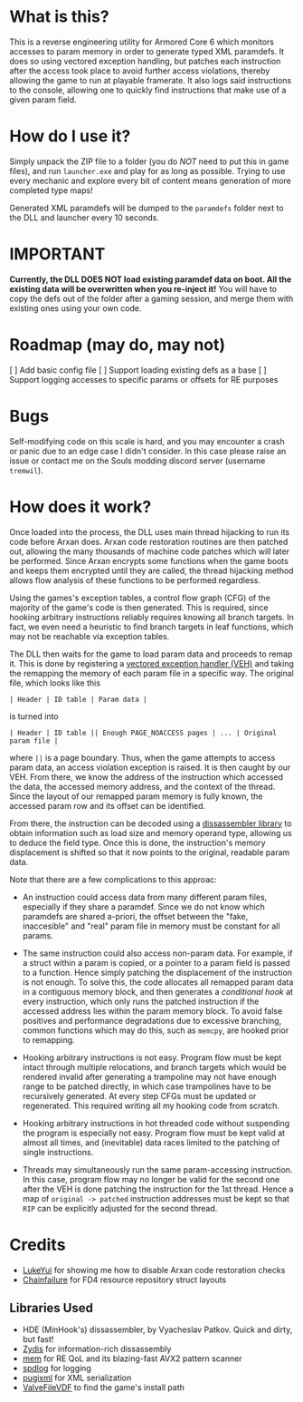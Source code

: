 # What is this?
This is a reverse engineering utility for Armored Core 6 which monitors accesses to param
memory in order to generate typed XML paramdefs. It does so using vectored exception
handling, but patches each instruction after the access took place to avoid further
access violations, thereby allowing the game to run at playable framerate. It also 
logs said instructions to the console, allowing one to quickly find instructions 
that make use of a given param field. 

# How do I use it?
Simply unpack the ZIP file to a folder (you do *NOT* need to put this in game files), 
and run `launcher.exe` and play for as long as possible. Trying to use every mechanic 
and explore every bit of content means generation of more completed type maps!

Generated XML paramdefs will be dumped to the `paramdefs` folder next to the DLL and launcher
every 10 seconds.

# IMPORTANT
**Currently, the DLL DOES NOT load existing paramdef data on boot. All the existing data
will be overwritten when you re-inject it!** You will have to copy the defs out of the
folder after a gaming session, and merge them with existing ones using your own code.

# Roadmap (may do, may not)
[ ] Add basic config file
[ ] Support loading existing defs as a base
[ ] Support logging accesses to specific params or offsets for RE purposes

# Bugs
Self-modifying code on this scale is hard, and you may encounter a crash or panic
due to an edge case I didn't consider. In this case please raise an issue or 
contact me on the Souls modding discord server (username `tremwil`). 

# How does it work?
Once loaded into the process, the DLL uses main thread hijacking to run its code before
Arxan does. Arxan code restoration routines are then patched out, allowing the 
many thousands of machine code patches which will later be performed. Since Arxan encrypts
some functions when the game boots and keeps them encrypted until they are called, the 
thread hijacking method allows flow analysis of these functions to be performed regardless.

Using the games's exception tables, a control flow graph (CFG) of the majority of the game's code
is then generated. This is required, since hooking arbitrary instructions reliably requires knowing 
all branch targets. In fact, we even need a heuristic to find branch targets in leaf functions, which
may not be reachable via exception tables. 

The DLL then waits for the game to load param data and proceeds to remap it. This is done by registering 
a [vectored exception handler (VEH)](https://learn.microsoft.com/en-us/windows/win32/debug/vectored-exception-handling) 
and taking the remapping the memory of each param file in a specific way. The original file, which looks like this
```
| Header | ID table | Param data |
```
is turned into
```
| Header | ID table || Enough PAGE_NOACCESS pages | ... | Original param file |
```
where `||` is a page boundary. Thus, when the game attempts to access param data, an access violation
exception is raised. It is then caught by our VEH. From there, we know the address of the instruction
which accessed the data, the accessed memory address, and the context of the thread. Since the layout
of our remapped param memory is fully known, the accessed param row and its offset can be identified.

From there, the instruction can be decoded using a [dissassembler library](https://github.com/zyantific/zydis)
to obtain information such as load size and memory operand type, allowing us to deduce the field type.
Once this is done, the instruction's memory displacement is shifted so that it now points to the
original, readable param data. 

Note that there are a few complications to this approac:
- An instruction could access data from many different param files, especially if they share a paramdef.
  Since we do not know which paramdefs are shared a-priori, the offset between the "fake, inaccesible" and
  "real" param file in memory must be constant for all params.
  
- The same instruction could also access non-param data. For example, if a struct within a param is copied,
  or a pointer to a param field is passed to a function. Hence simply patching the displacement of the instruction
  is not enough. To solve this, the code allocates all remapped param data in a contiguous memory block, and then
  generates a *conditional hook* at every instruction, which only runs the patched instruction if the accessed address
  lies within the param memory block. To avoid false positives and performance degradations due to excessive branching,
  common functions which may do this, such as `memcpy`, are hooked prior to remapping.

- Hooking arbitrary instructions is not easy. Program flow must be kept intact through multiple relocations, and
  branch targets which would be rendered invalid after generating a trampoline may not have enough range to be
  patched directly, in which case trampolines have to be recursively generated. At every step CFGs must be
  updated or regenerated. This required writing all my hooking code from scratch. 

- Hooking arbitrary instructions in hot threaded code without suspending the program is especially not easy.
  Program flow must be kept valid at almost all times, and (inevitable) data races limited to the patching of
  single instructions.

- Threads may simultaneously run the same param-accessing instruction. In this case, program flow may no
  longer be valid for the second one after the VEH is done patching the instruction for the 1st thread.
  Hence a map of `original -> patched` instruction addresses must be kept so that `RIP` can be explicitly
  adjusted for the second thread. 

# Credits
- [LukeYui](https://github.com/LukeYui) for showing me how to disable Arxan code restoration checks
- [Chainfailure](https://github.com/vswarte) for FD4 resource repository struct layouts

## Libraries Used
- HDE (MinHook's) dissassembler, by Vyacheslav Patkov. Quick and dirty, but fast!
- [Zydis](https://github.com/zyantific/zydis) for information-rich dissassembly
- [mem](https://github.com/0x1F9F1/mem) for RE QoL and its blazing-fast AVX2 pattern scanner
- [spdlog](https://github.com/gabime/spdlog) for logging
- [pugixml](https://github.com/zeux/pugixml) for XML serialization
- [ValveFileVDF](https://github.com/TinyTinni/ValveFileVDF) to find the game's install path
